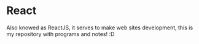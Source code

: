 # React
Also knowed as ReactJS, it serves to make web sites development, this is my repository with programs and notes! :D
